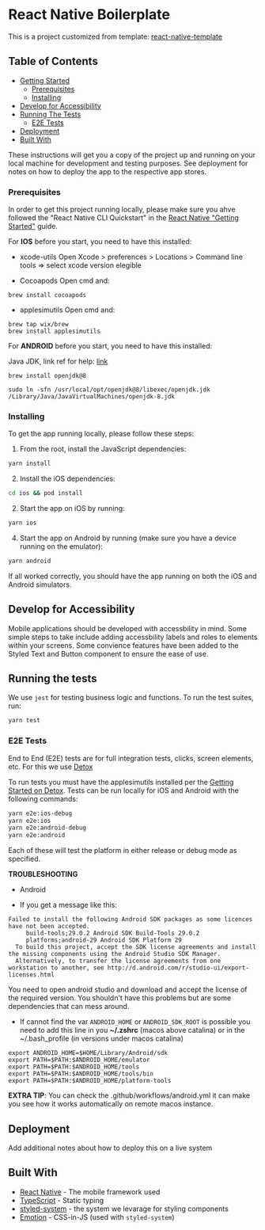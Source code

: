 # React Native Boilerplate

This is a project customized from template: [react-native-template](https://github.com/echobind/react-native-template)

## Table of Contents

- [Getting Started](getting-started)
  - [Prerequisites](prerequisites)
  - [Installing](installing)
- [Develop for Accessibility](develop-for-accessibility)
- [Running The Tests](running-the-tests)
  - [E2E Tests](e2e-tests)
- [Deployment](deployment)
- [Built With](built-with)


These instructions will get you a copy of the project up and running on your local machine for development and testing purposes. See deployment for notes on how to deploy the app to the respective app stores.

### Prerequisites

In order to get this project running locally, please make sure you ahve followed the "React Native CLI Quickstart" in the [React Native "Getting Started"](https://facebook.github.io/react-native/docs/getting-started) guide.

For **IOS** before you start, you need to have this installed:

- xcode-utils
Open Xcode > preferences > Locations > Command line tools => select xcode version elegible

- Cocoapods
Open cmd and:
```
brew install cocoapods
```

- applesimutils
Open cmd and:
```
brew tap wix/brew
brew install applesimutils
```
For **ANDROID** before you start, you need to have this installed:

Java JDK, link ref for help: [link](https://mkyong.com/java/how-to-install-java-on-mac-osx/)
```
brew install openjdk@8

sudo ln -sfn /usr/local/opt/openjdk@8/libexec/openjdk.jdk /Library/Java/JavaVirtualMachines/openjdk-8.jdk
```

### Installing

To get the app running locally, please follow these steps:

1. From the root, install the JavaScript dependencies:

```sh
yarn install
```

2. Install the iOS dependencies:

```sh
cd ios && pod install
```

2. Start the app on iOS by running:

```sh
yarn ios
```

4. Start the app on Android by running (make sure you have a device running on the emulator):

```sh
yarn android
```

If all worked correctly, you should have the app running on both the iOS and Android simulators.


## Develop for Accessibility

Mobile applications should be developed with accessbility in mind. Some simple steps to take include adding accessbility labels and roles to elements within your screens. Some convience features have been added to the Styled Text and Button component to ensure the ease of use.


## Running the tests

We use `jest` for testing business logic and functions. To run the test suites, run:

```sh
yarn test
```


### E2E Tests

End to End (E2E) tests are for full integration tests, clicks, screen elements, etc. For this we use [Detox](https://github.com/wix/Detox/)

To run tests you must have the applesimutils installed per the [Getting Started on Detox](https://github.com/wix/Detox/blob/master/docs/Introduction.GettingStarted.md). Tests can be run locally for iOS and Android with the following commands:

```sh
yarn e2e:ios-debug
yarn e2e:ios
yarn e2e:android-debug
yarn e2e:android
```
Each of these will test the platform in either release or debug mode as specified.

**TROUBLESHOOTING**

- Android

+ If you get a message like this:
```
Failed to install the following Android SDK packages as some licences have not been accepted.
     build-tools;29.0.2 Android SDK Build-Tools 29.0.2
     platforms;android-29 Android SDK Platform 29
  To build this project, accept the SDK license agreements and install the missing components using the Android Studio SDK Manager.
  Alternatively, to transfer the license agreements from one workstation to another, see http://d.android.com/r/studio-ui/export-licenses.html
```

You need to open android studio and download and accept the license of the required version. You shouldn't have this problems but are some dependencies that can mess around.

+ If cannot find the var ```ANDROID_HOME``` or ```ANDROID_SDK_ROOT``` is possible you need to add this line in you **~/.zshrc** (macos above catalina) or in the ~/.bash_profile (in versions under macos catalina)
```
export ANDROID_HOME=$HOME/Library/Android/sdk
export PATH=$PATH:$ANDROID_HOME/emulator
export PATH=$PATH:$ANDROID_HOME/tools
export PATH=$PATH:$ANDROID_HOME/tools/bin
export PATH=$PATH:$ANDROID_HOME/platform-tools
```

**EXTRA TIP**: You can check the .github/workflows/android.yml it can make you see how it works automatically on remote macos instance.

## Deployment

Add additional notes about how to deploy this on a live system

## Built With

- [React Native](https://facebook.github.io/react-native/) - The mobile framework used
- [TypeScript](https://typescriptlang.org/) - Static typing
- [styled-system](https://emotion.sh/) - the system we levarage for styling components
- [Emotion](https://emotion.sh/) - CSS-in-JS (used with `styled-system`)
